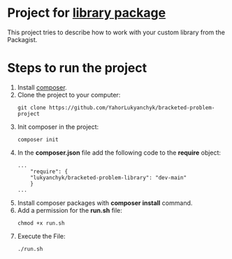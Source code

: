 # Project for [library package](https://packagist.org/packages/lukyanchyk/bracketed-problem-library/)

This project tries to describe how to work with your custom library from the Packagist.

# Steps to run the project

1. Install [composer](https://getcomposer.org/).
2. Clone the project to your computer:
    ```
    git clone https://github.com/YahorLukyanchyk/bracketed-problem-project
    ```
3. Init composer in the project:
    ```
    composer init
    ```
4. In the <b>composer.json</b> file add the following code to the <b>require</b> object:
    ```
    ...
        "require": {
        "lukyanchyk/bracketed-problem-library": "dev-main"
        }
    ...
    ```
5. Install composer packages with <b>composer install</b> command.
6. Add a permission for the <b>run.sh</b> file:
    ```
    chmod +x run.sh
    ```
7. Execute the File:
    ```
    ./run.sh
    ```
